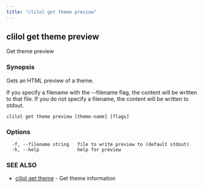 ```yaml
---
title: "clilol get theme preview"
---
```

## clilol get theme preview

Get theme preview

### Synopsis

Gets an HTML preview of a theme.

If you specify a filename with the --filename flag, the content will be written
to that file. If you do not specify a filename, the content will be written
to stdout.

```
clilol get theme preview [theme-name] [flags]
```

### Options

```
  -f, --filename string   file to write preview to (default stdout)
  -h, --help              help for preview
```

### SEE ALSO

* [clilol get theme](clilol_get_theme.md)	 - Get theme information

